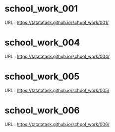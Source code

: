 # school_work_001
URL : https://tatatatask.github.io/school_work/001/

# school_work_004
URL : https://tatatatask.github.io/school_work/004/
# school_work_005
URL : https://tatatatask.github.io/school_work/005/
# school_work_006
URL : https://tatatatask.github.io/school_work/006/